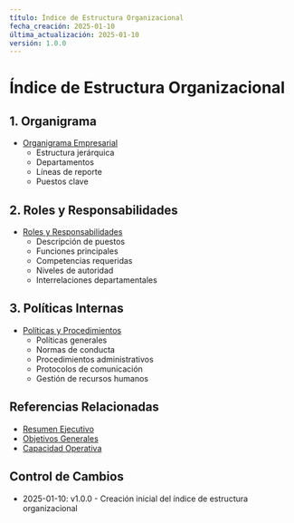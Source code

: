 ```yaml
---
título: Índice de Estructura Organizacional
fecha_creación: 2025-01-10
última_actualización: 2025-01-10
versión: 1.0.0
---
```


# Índice de Estructura Organizacional

## 1. Organigrama
- [Organigrama Empresarial](01_organigrama.md)
  - Estructura jerárquica
  - Departamentos
  - Líneas de reporte
  - Puestos clave

## 2. Roles y Responsabilidades
- [Roles y Responsabilidades](02_roles_responsabilidades.md)
  - Descripción de puestos
  - Funciones principales
  - Competencias requeridas
  - Niveles de autoridad
  - Interrelaciones departamentales

## 3. Políticas Internas
- [Políticas y Procedimientos](03_politicas_internas.md)
  - Políticas generales
  - Normas de conducta
  - Procedimientos administrativos
  - Protocolos de comunicación
  - Gestión de recursos humanos

## Referencias Relacionadas
- [Resumen Ejecutivo](../00_resumen_ejecutivo.md)
- [Objetivos Generales](../02_objetivos/01_objetivos_generales.md)
- [Capacidad Operativa](../01_datos_generales/02_capacidad_operativa.md)

## Control de Cambios
- 2025-01-10: v1.0.0 - Creación inicial del índice de estructura organizacional